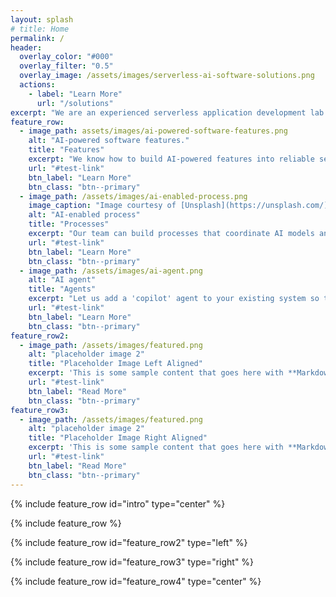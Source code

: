 ```yaml
---
layout: splash
# title: Home
permalink: /
header:
  overlay_color: "#000"
  overlay_filter: "0.5"
  overlay_image: /assets/images/serverless-ai-software-solutions.png
  actions:
    - label: "Learn More"
      url: "/solutions"
excerpt: "We are an experienced serverless application development lab with a focus on artificial intelligence."
feature_row:
  - image_path: assets/images/ai-powered-software-features.png
    alt: "AI-powered software features."
    title: "Features"
    excerpt: "We know how to build AI-powered features into reliable serverless cloud apps, mobile apps, and existing systems."
    url: "#test-link"
    btn_label: "Learn More"
    btn_class: "btn--primary"
  - image_path: /assets/images/ai-enabled-process.png
    image_caption: "Image courtesy of [Unsplash](https://unsplash.com/)"
    alt: "AI-enabled process"
    title: "Processes"
    excerpt: "Our team can build processes that coordinate AI models and human input, freeing people to do more useful things."
    url: "#test-link"
    btn_label: "Learn More"
    btn_class: "btn--primary"
  - image_path: /assets/images/ai-agent.png
    alt: "AI agent"
    title: "Agents"
    excerpt: "Let us add a 'copilot' agent to your existing system so that you can interact with your business conversationally."
    url: "#test-link"
    btn_label: "Learn More"
    btn_class: "btn--primary"
feature_row2:
  - image_path: /assets/images/featured.png
    alt: "placeholder image 2"
    title: "Placeholder Image Left Aligned"
    excerpt: 'This is some sample content that goes here with **Markdown** formatting. Left aligned with `type="left"`'
    url: "#test-link"
    btn_label: "Read More"
    btn_class: "btn--primary"
feature_row3:
  - image_path: /assets/images/featured.png
    alt: "placeholder image 2"
    title: "Placeholder Image Right Aligned"
    excerpt: 'This is some sample content that goes here with **Markdown** formatting. Right aligned with `type="right"`'
    url: "#test-link"
    btn_label: "Read More"
    btn_class: "btn--primary"
---
```


{% include feature_row id="intro" type="center" %}

{% include feature_row %}

{% include feature_row id="feature_row2" type="left" %}

{% include feature_row id="feature_row3" type="right" %}

{% include feature_row id="feature_row4" type="center" %}